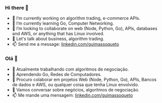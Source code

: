 ### Hi there 👋

- 🔭 I’m currently working on algorithm trading, e-commerce APIs.
- 🌱 I’m currently learning Go, Computer Networking.
- 👯 I’m looking to collaborate on web (Node, Python, Go), APIs, databases and AWS, or anything that has Linux involved.
- 💬 Let's talk about business, algorithm trading.
- 📫 Send me a message: [linkedin.com/guimassoqueto](http://linkedin.com/in/guimassoqueto)

### Olá 👋

- 🔭 Atualmente trabalhando com algoritmos de negociação.
- 🌱 Aprendendo Go, Redes de Computadores.
- 👯 Procuro colaborar em projetos Web (Node, Python, Go), APIs, Bancos de dados e AWS, ou qualquer coisa que tenha Linux envolvido.
- 💬 Vamos conversar sobre negócios, algoritmos de negociação.
- 📫 Me mande uma mensagem: [linkedin.com/guimassoqueto](http://linkedin.com/in/guimassoqueto)
